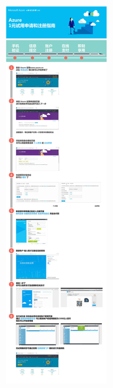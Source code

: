 <properties
	pageTitle="Azure 1元试用申请和注册指南"
    description="Azure 1元试用申请和注册指南"
    services=""
    documentationCenter=""
    authors=""
    manager=""
    editor=""
    tags=""
	disableRightNav="true"/>

<tags ms.service="multiple" ms.date="" wacn.date="" wacn.lang="cn"/>


![流程导航](./media/azure-1rmb-trial-application-and-signup/1RMB0906.jpg)
 
 
